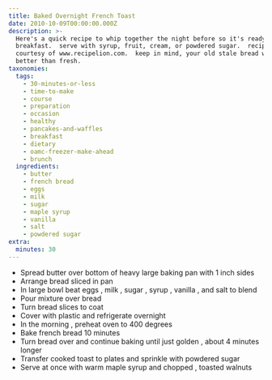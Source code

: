 ```yaml
---
title: Baked Overnight French Toast
date: 2010-10-09T00:00:00.000Z
description: >-
  Here's a quick recipe to whip together the night before so it's ready for
  breakfast.  serve with syrup, fruit, cream, or powdered sugar.  recipe
  courtesy of www.recipelion.com.  keep in mind, your old stale bread works
  better than fresh.
taxonomies:
  tags:
    - 30-minutes-or-less
    - time-to-make
    - course
    - preparation
    - occasion
    - healthy
    - pancakes-and-waffles
    - breakfast
    - dietary
    - oamc-freezer-make-ahead
    - brunch
  ingredients:
    - butter
    - french bread
    - eggs
    - milk
    - sugar
    - maple syrup
    - vanilla
    - salt
    - powdered sugar
extra:
  minutes: 30
---
```

 - Spread butter over bottom of heavy large baking pan with 1 inch sides
 - Arrange bread sliced in pan
 - In large bowl beat eggs , milk , sugar , syrup , vanilla , and salt to blend
 - Pour mixture over bread
 - Turn bread slices to coat
 - Cover with plastic and refrigerate overnight
 - In the morning , preheat oven to 400 degrees
 - Bake french bread 10 minutes
 - Turn bread over and continue baking until just golden , about 4 minutes longer
 - Transfer cooked toast to plates and sprinkle with powdered sugar
 - Serve at once with warm maple syrup and chopped , toasted walnuts
